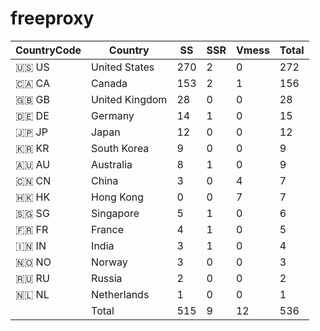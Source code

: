 # freeproxy

|CountryCode|Country|SS|SSR|Vmess|Total|
|  ----  | ----  |  ----  | ----  |  ----  | ----  |
|🇺🇸 US|United States|270|2|0|272|
|🇨🇦 CA|Canada|153|2|1|156|
|🇬🇧 GB|United Kingdom|28|0|0|28|
|🇩🇪 DE|Germany|14|1|0|15|
|🇯🇵 JP|Japan|12|0|0|12|
|🇰🇷 KR|South Korea|9|0|0|9|
|🇦🇺 AU|Australia|8|1|0|9|
|🇨🇳 CN|China|3|0|4|7|
|🇭🇰 HK|Hong Kong|0|0|7|7|
|🇸🇬 SG|Singapore|5|1|0|6|
|🇫🇷 FR|France|4|1|0|5|
|🇮🇳 IN|India|3|1|0|4|
|🇳🇴 NO|Norway|3|0|0|3|
|🇷🇺 RU|Russia|2|0|0|2|
|🇳🇱 NL|Netherlands|1|0|0|1|
||Total|515|9|12|536|
